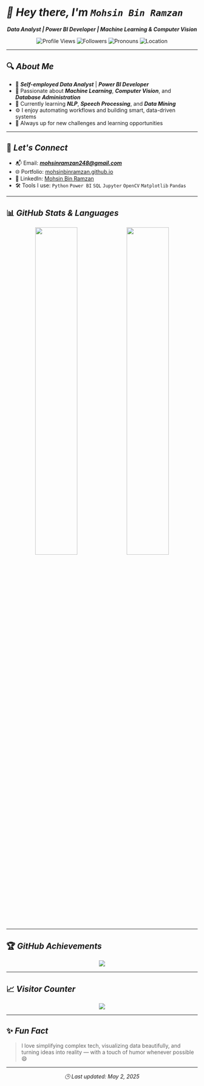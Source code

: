 # ***👋 Hey there, I'm `Mohsin Bin Ramzan`***

<div align="center">
  
  ***Data Analyst | Power BI Developer | Machine Learning & Computer Vision***

  ![Profile Views](https://komarev.com/ghpvc/?username=MOHSINBINRAMZAN&label=👁️%20Profile%20Views&color=61dafb&style=flat-square)
  ![Followers](https://img.shields.io/github/followers/MOHSINBINRAMZAN?label=🙌%20Followers&style=flat-square&color=A349A4)
  ![Pronouns](https://img.shields.io/badge/Pronouns-He%2FHim-8e44ad?style=flat-square)
  ![Location](https://img.shields.io/badge/📍%20Location-Rawalpindi%2C%20PK-f5c518?style=flat-square)
</div>

---

## 🔍 ***About Me***

- 💼 ***Self-employed Data Analyst*** | ***Power BI Developer***
- 🤖 Passionate about ***Machine Learning***, ***Computer Vision***, and ***Database Administration***
- 📘 Currently learning ***NLP***, ***Speech Processing***, and ***Data Mining***
- ⚙️ I enjoy automating workflows and building smart, data-driven systems
- 🧠 Always up for new challenges and learning opportunities

---

## 💬 ***Let's Connect***

- 📬 Email: ***mohsinramzan248@gmail.com***
- 🌐 Portfolio: [mohsinbinramzan.github.io](https://mohsinbinramzan.github.io)
- 💼 LinkedIn: [Mohsin Bin Ramzan](https://www.linkedin.com/in/mohsin-bin-ramzan-7022827271/)
- 🛠️ Tools I use: `Python` `Power BI` `SQL` `Jupyter` `OpenCV` `Matplotlib` `Pandas`

---

## 📊 ***GitHub Stats & Languages***

<div align="center">
  <img src="https://github-readme-stats.vercel.app/api?username=MOHSINBINRAMZAN&show_icons=true&theme=tokyonight&hide_border=true" width="47%" />
  <img src="https://github-readme-stats.vercel.app/api/top-langs/?username=MOHSINBINRAMZAN&layout=compact&theme=dracula&hide_border=true" width="47%" />
</div>

---

## 🏆 ***GitHub Achievements***

<div align="center">
  <img src="https://github-profile-trophy.vercel.app/?username=MOHSINBINRAMZAN&theme=monokai&margin-w=10&no-frame=true" />
</div>

---

## 📈 ***Visitor Counter***

<div align="center">
  <img src="https://profile-counter.glitch.me/MOHSINBINRAMZAN/count.svg" />
</div>

---

## ✨ ***Fun Fact***

> I love simplifying complex tech, visualizing data beautifully, and turning ideas into reality — with a touch of humor whenever possible 😄

---

<div align="center"><i>🕒 Last updated: May 2, 2025</i></div>
